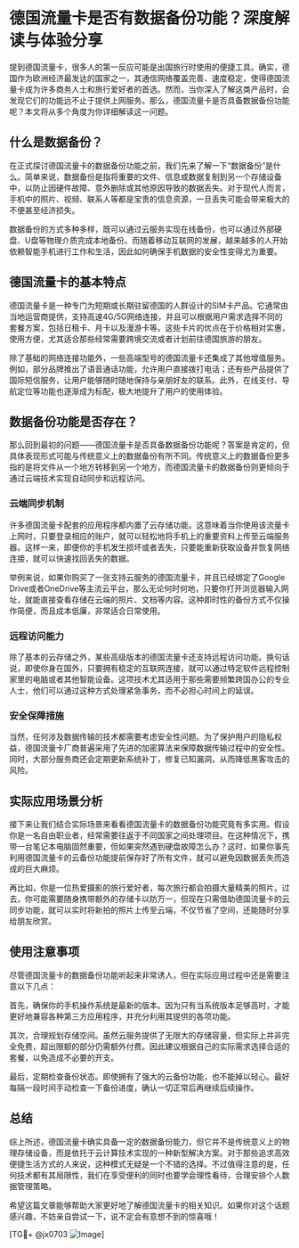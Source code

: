 # 德国流量卡是否有数据备份功能？深度解读与体验分享

提到德国流量卡，很多人的第一反应可能是出国旅行时使用的便捷工具。确实，德国作为欧洲经济最发达的国家之一，其通信网络覆盖完善、速度稳定，使得德国流量卡成为许多商务人士和旅行爱好者的首选。然而，当你深入了解这类产品时，会发现它们的功能远不止于提供上网服务。那么，德国流量卡是否具备数据备份功能呢？本文将从多个角度为你详细解读这一问题。

## 什么是数据备份？

在正式探讨德国流量卡的数据备份功能之前，我们先来了解一下“数据备份”是什么。简单来说，数据备份是指将重要的文件、信息或数据复制到另一个存储设备中，以防止因硬件故障、意外删除或其他原因导致的数据丢失。对于现代人而言，手机中的照片、视频、联系人等都是宝贵的信息资源，一旦丢失可能会带来极大的不便甚至经济损失。

数据备份的方式多种多样，既可以通过云服务实现在线备份，也可以通过外部硬盘、U盘等物理介质完成本地备份。而随着移动互联网的发展，越来越多的人开始依赖智能手机进行工作和生活，因此如何确保手机数据的安全性变得尤为重要。

## 德国流量卡的基本特点

德国流量卡是一种专门为短期或长期驻留德国的人群设计的SIM卡产品。它通常由当地运营商提供，支持高速4G/5G网络连接，并且可以根据用户需求选择不同的套餐方案，包括日租卡、月卡以及漫游卡等。这些卡片的优点在于价格相对实惠，使用方便，尤其适合那些经常需要跨境交流或者计划前往德国旅游的朋友。

除了基础的网络连接功能外，一些高端型号的德国流量卡还集成了其他增值服务。例如，部分品牌推出了语音通话功能，允许用户直接拨打电话；还有些产品提供了国际短信服务，让用户能够随时随地保持与亲朋好友的联系。此外，在线支付、导航定位等功能也逐渐成为标配，极大地提升了用户的使用体验。

## 数据备份功能是否存在？

那么回到最初的问题——德国流量卡是否具备数据备份功能呢？答案是肯定的，但具体表现形式可能与传统意义上的数据备份有所不同。传统意义上的数据备份更多指的是将文件从一个地方转移到另一个地方，而德国流量卡的数据备份则更倾向于通过云端技术实现自动同步和远程访问。

### 云端同步机制

许多德国流量卡配套的应用程序都内置了云存储功能。这意味着当你使用该流量卡上网时，只要登录相应的账户，就可以轻松地将手机上的重要资料上传至云端服务器。这样一来，即便你的手机发生损坏或者丢失，只要能重新获取设备并恢复网络连接，就可以快速找回丢失的数据。

举例来说，如果你购买了一张支持云服务的德国流量卡，并且已经绑定了Google Drive或者OneDrive等主流云平台，那么无论何时何地，只要你打开浏览器输入网址，就能直接查看存储在云端的照片、文档等内容。这种即时性的备份方式不仅操作简便，而且成本低廉，非常适合日常使用。

### 远程访问能力

除了基本的云存储之外，某些高级版本的德国流量卡还支持远程访问功能。换句话说，即使你身在国外，只要拥有稳定的互联网连接，就可以通过特定软件远程控制家里的电脑或者其他智能设备。这项技术尤其适用于那些需要频繁跨国办公的专业人士，他们可以通过这种方式处理紧急事务，而不必担心时间上的延误。

### 安全保障措施

当然，任何涉及数据传输的技术都需要考虑安全性问题。为了保护用户的隐私权益，德国流量卡厂商普遍采用了先进的加密算法来保障数据传输过程中的安全性。同时，大部分服务商还会定期更新系统补丁，修复已知漏洞，从而降低黑客攻击的风险。

## 实际应用场景分析

接下来让我们结合实际场景来看看德国流量卡的数据备份功能究竟有多实用。假设你是一名自由职业者，经常需要往返于不同国家之间处理项目。在这种情况下，携带一台笔记本电脑固然重要，但如果突然遇到硬盘故障怎么办？这时，如果你事先利用德国流量卡的云备份功能提前保存好了所有文件，就可以避免因数据丢失而造成的巨大麻烦。

再比如，你是一位热爱摄影的旅行爱好者，每次旅行都会拍摄大量精美的照片。过去，你可能需要随身携带额外的存储卡以防万一，但现在只需借助德国流量卡的云同步功能，就可以实时将新拍的照片上传至云端，不仅节省了空间，还能随时分享给朋友欣赏。

## 使用注意事项

尽管德国流量卡的数据备份功能听起来非常诱人，但在实际应用过程中还是需要注意以下几点：

首先，确保你的手机操作系统是最新的版本。因为只有当系统版本足够高时，才能更好地兼容各种第三方应用程序，并充分利用其提供的各项功能。

其次，合理规划存储空间。虽然云服务提供了无限大的存储容量，但实际上并非完全免费，超出限额的部分仍需额外付费。因此建议根据自己的实际需求选择合适的套餐，以免造成不必要的开支。

最后，定期检查备份状态。即使拥有了强大的云备份功能，也不能掉以轻心。最好每隔一段时间手动检查一下备份进度，确认一切正常后再继续后续操作。

## 总结

综上所述，德国流量卡确实具备一定的数据备份能力，但它并不是传统意义上的物理存储设备，而是依托于云计算技术实现的一种新型解决方案。对于那些追求高效便捷生活方式的人来说，这种模式无疑是一个不错的选择。不过值得注意的是，任何技术都有其局限性，我们在享受便利的同时也要学会理性看待，合理安排个人数据管理策略。

希望这篇文章能够帮助大家更好地了解德国流量卡的相关知识。如果你对这个话题感兴趣，不妨亲自尝试一下，说不定会有意想不到的惊喜哦！

[TG💪+ @jx0703 ![Image](https://github.com/user-attachments/assets/dbca1d08-cadb-493c-b0ec-ad6f7a83f270)]